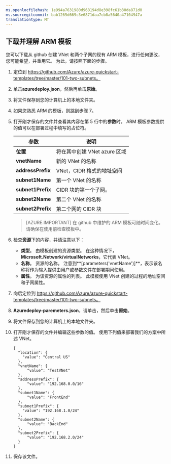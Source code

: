 ```yaml
---
ms.openlocfilehash: 1e994a7631980d968194d8e398fc61b30da871d0
ms.sourcegitcommit: bab1265d669c3e6871daa7cb8a5640a47104947a
translationtype: MT
---
```

## 下载并理解 ARM 模板

您可以下载从 github 创建 VNet 和两个子网的现有 ARM 模板，进行任何更改，您可能希望，并重用它。 为此，请按照下面的步骤。

1. 定位到 https://github.com/Azure/azure-quickstart-templates/tree/master/101-two-subnets。
2. 单击**azuredeploy.json**，然后再单击**原始**。
3. 将文件保存到您的计算机上的本地文件夹。
4. 如果您熟悉 ARM 的模板，则跳到步骤 7。
5. 打开刚才保存的文件并查看其内容在第 5 行中的**参数**时。 ARM 模板参数提供的值可以在部署过程中填写的占位符。

    | 参数 | 说明 |
    |---|---|
    | **位置** | 将在其中创建 VNet azure 区域 |
    | **vnetName** | 新的 VNet 的名称 |
    | **addressPrefix** | VNet，CIDR 格式的地址空间 |
    | **subnet1Name** | 第一个 VNet 的名称 |
    | **subnet1Prefix** | CIDR 块的第一个子网。 |
    | **subnet2Name** | 第二个 VNet 的名称 |
    | **subnet2Prefix** | 第二个网的 CIDR 块 |

    >[AZURE.IMPORTANT] 在 github 中维护的 ARM 模板可随时间变化。 请确保在使用前检查模板中。
    
6. 检查**资源**下的内容，并请注意以下︰

    - **类型**。 由模板创建的资源类型。 在这种情况下， **Microsoft.Network/virtualNetworks**，它代表 VNet。
    - **名称**。 资源的名称。 注意到**[parameters('vnetName')]**，表示该名称将作为输入提供由用户或参数文件在部署期间使用。
    - **属性**。 为该资源的属性的列表。 此模板使用 VNet 创建的过程的地址空间和子网属性。

7. 向后定位到 https://github.com/Azure/azure-quickstart-templates/tree/master/101-two-subnets。
8. **Azuredeploy-paremeters.json**，请单击，然后单击**原始**。
9. 将文件保存到您的计算机上的本地文件夹。
10. 打开刚才保存的文件并编辑这些参数的值。 使用下列值来部署我们的方案中所述 VNet。

        {
          "location": {
            "value": "Central US"
          },
          "vnetName": {
              "value": "TestVNet"
          },
          "addressPrefix": {
              "value": "192.168.0.0/16"
          },
          "subnet1Name": {
              "value": "FrontEnd"
          },
          "subnet1Prefix": {
            "value": "192.168.1.0/24"
          },
          "subnet2Name": {
              "value": "BackEnd"
          },
          "subnet2Prefix": {
              "value": "192.168.2.0/24"
          }
        }

11. 保存该文件。
  